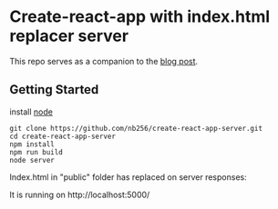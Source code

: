 # Create-react-app with index.html replacer server

This repo serves as a companion to the [blog post](https://talentra.net/blog/React-Uygulamalarina-Meta-Etiketleri-Eklemek-877/).

## Getting Started

install [node](https://nodejs.org/en//)

```shell
git clone https://github.com/nb256/create-react-app-server.git
cd create-react-app-server
npm install
npm run build
node server
```

Index.html in "public" folder has replaced on server responses:

It is running on http://localhost:5000/

